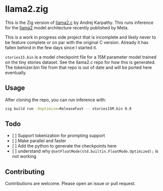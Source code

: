 # llama2.zig

This is the Zig version of [llama2.c](https://github.com/karpathy/llama2.c) by
Andrej Karpathy. This runs inference for the
[llama2](https://github.com/facebookresearch/llama) model architecture recently
published by Meta.

This is a work in progress side project that is incomplete and likely never to
be feature complete or on par with the original C version. Already it has fallen
behind in the few days since I started it.

`stories15.bin` is a model checkpoint file for a 15M parameter model trained on
the tiny stories dataset. See the llama2.c repo for how this is generated. The
tokenizer.bin file from that repo is out of date and will be ported here
eventually.

## Usage

After cloning the repo, you can run inference with:

```sh
zig build run -Doptimize=ReleaseFast -- stories15M.bin 0.9
```

## Todo

- \[ \] Support tokenization for prompting support
- \[ \] Make parallel and faster
- \[ \] Add the python to generate the checkpoints here
- \[ \] understand why `@setFloatMode(std.builtin.FloatMode.Optimized);` is not working

## Contributing

Contributions are welcome. Please open an issue or pull request.
